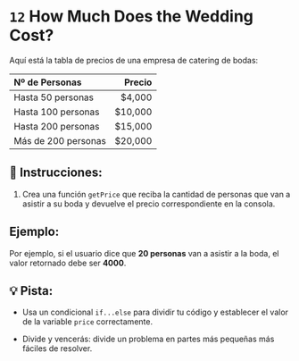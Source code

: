 # `12` How Much Does the Wedding Cost?

Aquí está la tabla de precios de una empresa de catering de bodas:

| Nº de Personas | Precio |
|:---|---:|
| Hasta 50 personas  | $4,000 |
| Hasta 100 personas | $10,000 |
| Hasta 200 personas | $15,000  |
| Más de 200 personas | $20,000 |

## 📝 Instrucciones:

1. Crea una función `getPrice` que reciba la cantidad de personas que van a asistir a su boda y devuelve el precio correspondiente en la consola.

## Ejemplo:

Por ejemplo, si el usuario dice que **20 personas** van a asistir a la boda, el valor retornado debe ser **4000**.

## 💡 Pista:

+ Usa un condicional `if...else` para dividir tu código y establecer el valor de la variable `price` correctamente.

+ Divide y vencerás: divide un problema en partes más pequeñas más fáciles de resolver.
